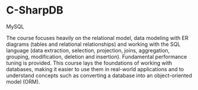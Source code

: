 # C-SharpDB

MySQL

The course focuses heavily on the relational model, data modeling with ER diagrams (tables and relational relationships) and working with the SQL language (data extraction, selection, projection, joins, aggregation, grouping, modification, deletion and insertion). Fundamental performance tuning is provided. This course lays the foundations of working with databases, making it easier to use them in real-world applications and to understand concepts such as converting a database into an object-oriented model (ORM).
